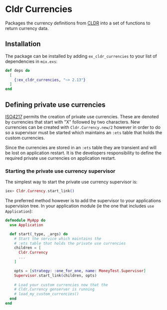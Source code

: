 # Cldr Currencies

Packages the currency definitions from [CLDR](http://cldr.unicode.org) into a set of functions
to return currency data.

## Installation

The package can be installed by adding `ex_cldr_currencies` to your list of dependencies in `mix.exs`:

```elixir
def deps do
  [
    {:ex_cldr_currencies, "~> 2.13"}
  ]
end
```

## Defining private use currencies

[ISO4217](https://en.wikipedia.org/wiki/ISO_4217) permits the creation of private use currencies. These are denoted by currencies that start with "X" followed by two characters.  New currencies can be created with `Cldr.Currency.new/2` however in order to do so a supervisor must be started which maintains an `:ets` table that holds the custom currencies.

Since the currencies are stored in an `:ets` table they are transient and will be lost on application restart. It is the developers responsibility to define the required private use currencies on application restart.

### Starting the private use currency supervisor

The simplest way to start the private use currency supervisor is:
```elixir
iex> Cldr.Currency.start_link()
```

The preferred method however is to add the supervisor to your applications supervision tree. In your application module (ie the one that includes `use Application`):
```elixir
defmodule MyApp do
  use Application

  def start(_type, _args) do
    # Start the service which maintains the
    # :ets table that holds the private use currencies
    children = [
      Cldr.Currency
      ...
    ]

    opts = [strategy: :one_for_one, name: MoneyTest.Supervisor]
    Supervisor.start_link(children, opts)
    
    # Load your custom currencies now that the
    # Cldr.Currency genserver is running
    # load_my_custom_currencies()
  end
end
```


